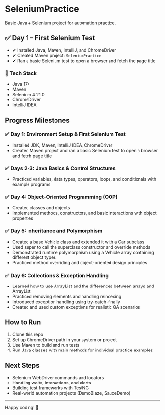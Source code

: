 # SeleniumPractice

Basic Java + Selenium project for automation practice.

## ✅ Day 1 – First Selenium Test

- ✔ Installed Java, Maven, IntelliJ, and ChromeDriver
- ✔ Created Maven project: `SeleniumPractice`
- ✔ Ran a basic Selenium test to open a browser and fetch the page title

### 🔗 Tech Stack
- Java 17+
- Maven
- Selenium 4.21.0
- ChromeDriver
- IntelliJ IDEA

## Progress Milestones

### ✅ Day 1: Environment Setup & First Selenium Test
- Installed JDK, Maven, IntelliJ IDEA, ChromeDriver
- Created Maven project and ran a basic Selenium test to open a browser and fetch page title

### ✅ Days 2-3: Java Basics & Control Structures
- Practiced variables, data types, operators, loops, and conditionals with example programs

### ✅ Day 4: Object-Oriented Programming (OOP)
- Created classes and objects
- Implemented methods, constructors, and basic interactions with object properties

### ✅ Day 5: Inheritance and Polymorphism
- Created a base Vehicle class and extended it with a Car subclass
- Used super to call the superclass constructor and override methods
- Demonstrated runtime polymorphism using a Vehicle array containing different object types
- Practiced method overriding and object-oriented design principles

### ✅ Day 6: Collections & Exception Handling
- Learned how to use ArrayList and the differences between arrays and ArrayList
- Practiced removing elements and handling reindexing
- Introduced exception handling using try-catch-finally
- Created and used custom exceptions for realistic QA scenarios

## How to Run

1. Clone this repo  
2. Set up ChromeDriver path in your system or project  
3. Use Maven to build and run tests  
4. Run Java classes with main methods for individual practice examples  

## Next Steps
- Selenium WebDriver commands and locators  
- Handling waits, interactions, and alerts  
- Building test frameworks with TestNG  
- Real-world automation projects (DemoBlaze, SauceDemo)

---

Happy coding! 🚀

